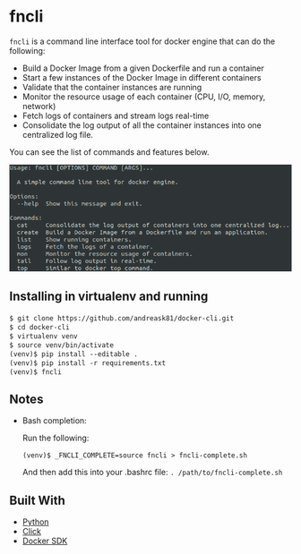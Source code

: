 # fncli

`fncli` is a command line interface tool for docker engine that can do the following:
 * Build a Docker Image from a given Dockerfile and run a container
 * Start a few instances of the Docker Image in different containers
 * Validate that the container instances are running
 * Monitor the resource usage of each container (CPU, I/O, memory, network)
 * Fetch logs of containers and stream logs real-time
 * Consolidate the log output of all the container instances into one centralized log file.

 You can see the list of commands and features below.

 ![usage](/data/2019-01-29_19:22:24.png)

## Installing in virtualenv and running ##

```
$ git clone https://github.com/andreask81/docker-cli.git
$ cd docker-cli
$ virtualenv venv
$ source venv/bin/activate
(venv)$ pip install --editable .
(venv)$ pip install -r requirements.txt
(venv)$ fncli
```

## Notes ##

* Bash completion:

  Run the following:
  ```
  (venv)$ _FNCLI_COMPLETE=source fncli > fncli-complete.sh
  ```
  And then add this into your .bashrc file: ```. /path/to/fncli-complete.sh```

## Built With ##
* [Python](https://www.python.org/)
* [Click](https://click.palletsprojects.com/en/7.x/)
* [Docker SDK](https://docker-py.readthedocs.io/en/stable/)
